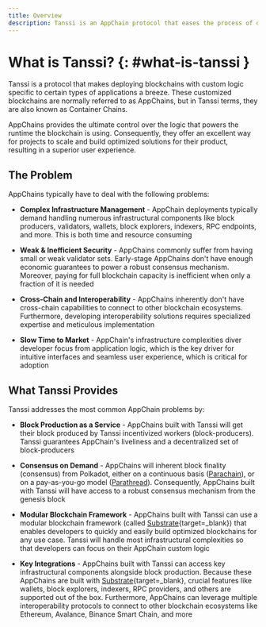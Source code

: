 ```yaml
---
title: Overview
description: Tanssi is an AppChain protocol that eases the process of deploying AppChains so that developers can focus on their custom logic.
---
```


# What is Tanssi? {: #what-is-tanssi } 

Tanssi is a protocol that makes deploying blockchains with custom logic specific to certain types of applications a breeze. These customized blockchains are normally referred to as AppChains, but in Tanssi terms, they are also known as Container Chains.

AppChains provides the ultimate control over the logic that powers the runtime the blockchain is using. Consequently, they offer an excellent way for projects to scale and build optimized solutions for their product, resulting in a superior user experience.

## The Problem

AppChains typically have to deal with the following problems:

- **Complex Infrastructure Management** - AppChain deployments typically demand handling numerous infrastructural components like block producers, validators, wallets, block explorers, indexers, RPC endpoints, and more. This is both time and resource consuming

- **Weak & Inefficient Security** - AppChains commonly suffer from having small or weak validator sets. Early-stage AppChains don't have enough economic guarantees to power a robust consensus mechanism. Moreover, paying for full blockchain capacity is inefficient when only a fraction of it is needed

- **Cross-Chain and Interoperability** - AppChains inherently don't have cross-chain capabilities to connect to other blockchain ecosystems. Furthermore, developing interoperability solutions requires specialized expertise and meticulous implementation

- **Slow Time to Market** - AppChain's infrastructure complexities diver developer focus from application logic, which is the key driver for intuitive interfaces and seamless user experience, which is critical for adoption

## What Tanssi Provides

Tanssi addresses the most common AppChain problems by:

- **Block Production as a Service** - AppChains built with Tanssi will get their block produced by Tanssi incentivized workers (block-producers). Tanssi guarantees AppChain's liveliness and a decentralized set of block-producers

- **Consensus on Demand** - AppChains will inherent block finality (consensus) from Polkadot, either on a continuous basis ([Parachain](XXX)), or on a pay-as-you-go model ([Parathread](XXX)). Consequently, AppChains built with Tanssi will have access to a robust consensus mechanism from the genesis block

- **Modular Blockchain Framework** - AppChains built with Tanssi can use a modular blockchain framework (called [Substrate](https://substrate.io/){target=_blank}) that enables developers to quickly and easily build optimized blockchains for any use case. Tanssi will handle most infrastructural complexities so that developers can focus on their AppChain custom logic

- **Key Integrations** - AppChains built with Tanssi can access key infrastructural components alongside block production. Because these AppChains are built with [Substrate](https://substrate.io/){target=_blank}, crucial features like wallets, block explorers, indexers, RPC providers, and others are supported out of the box. Furthermore, AppChains can leverage multiple interoperability protocols to connect to other blockchain ecosystems like Ethereum, Avalance, Binance Smart Chain, and more